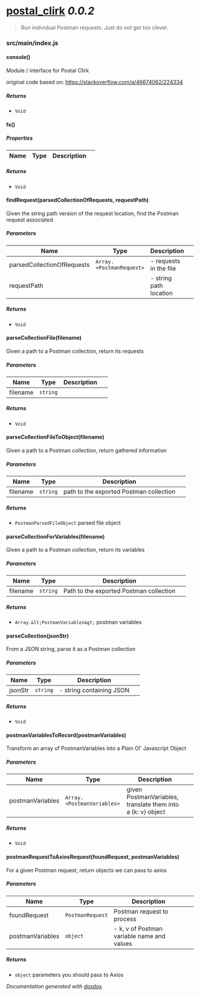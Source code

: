 # [postal_clirk](https://github.com/rwilcox/postal_clirk) *0.0.2*

> Run individual Postman requests. Just do not get too clever.


### src/main/index.js


#### console() 

Module / interface for Postal Clirk

original code based on: https://stackoverflow.com/a/46674062/224334






##### Returns


- `Void`



#### fs() 







##### Properties

| Name | Type | Description |  |
| ---- | ---- | ----------- | -------- |



##### Returns


- `Void`



#### findRequest(parsedCollectionOfRequests, requestPath) 

Given the string path version of the request location, find the Postman request associated




##### Parameters

| Name | Type | Description |  |
| ---- | ---- | ----------- | -------- |
| parsedCollectionOfRequests | `Array.<PostmanRequest>`  | - requests in the file | &nbsp; |
| requestPath |  | - string path location | &nbsp; |




##### Returns


- `Void`



#### parseCollectionFile(filename) 

Given a path to a Postman collection, return its requests




##### Parameters

| Name | Type | Description |  |
| ---- | ---- | ----------- | -------- |
| filename | `string`  |  | &nbsp; |




##### Returns


- `Void`



#### parseCollectionFileToObject(filename) 

Given a path to a Postman collection, return gathered information




##### Parameters

| Name | Type | Description |  |
| ---- | ---- | ----------- | -------- |
| filename | `string`  | path to the exported Postman collection | &nbsp; |




##### Returns


- `PostmanParsedFileObject`  parsed file object



#### parseCollectionForVariables(filename) 

Given a path to a Postman collection, return its variables




##### Parameters

| Name | Type | Description |  |
| ---- | ---- | ----------- | -------- |
| filename | `string`  | Path to the exported Postman collection | &nbsp; |




##### Returns


- `Array.&lt;PostmanVariables&gt;`  postman variables



#### parseCollection(jsonStr) 

From a JSON string, parse it as a Postman collection




##### Parameters

| Name | Type | Description |  |
| ---- | ---- | ----------- | -------- |
| jsonStr | `string`  | - string containing JSON | &nbsp; |




##### Returns


- `Void`



#### postmanVariablesToRecord(postmanVariables) 

Transform an array of PostmanVariables into a Plain Ol' Javascript Object




##### Parameters

| Name | Type | Description |  |
| ---- | ---- | ----------- | -------- |
| postmanVariables | `Array.<PostmanVariables>`  | given PostmanVariables, translate them into a {k: v} object | &nbsp; |




##### Returns


- `Void`



#### postmanRequestToAxiosRequest(foundRequest, postmanVariables) 

For a given Postman request, return objects we can pass to axios




##### Parameters

| Name | Type | Description |  |
| ---- | ---- | ----------- | -------- |
| foundRequest | `PostmanRequest`  | Postman request to process | &nbsp; |
| postmanVariables | `object`  | - k, v of Postman variable name and values | &nbsp; |




##### Returns


- `object`  parameters you should pass to Axios




*Documentation generated with [doxdox](https://github.com/neogeek/doxdox).*
